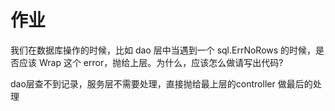 # 作业

我们在数据库操作的时候，比如 dao 层中当遇到一个 sql.ErrNoRows 的时候，是否应该 Wrap 这个 error，抛给上层。为什么，应该怎么做请写出代码?

dao层查不到记录，服务层不需要处理，直接抛给最上层的controller 做最后的处理

